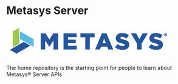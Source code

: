 # Metasys Server

![Metasys Server Logo][metasys-logo]

The home repository is the starting point for people to learn about Metasys® Server APIs

[metasys-logo]: images/metasys-logo.png
